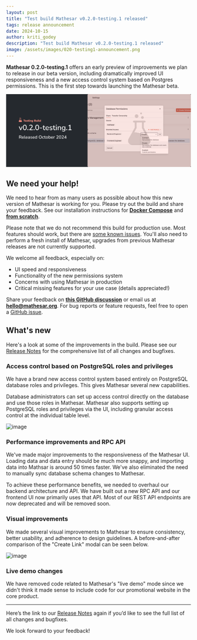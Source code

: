 ```yaml
---
layout: post
title: "Test build Mathesar v0.2.0-testing.1 released"
tags: release announcement
date: 2024-10-15
author: kriti_godey
description: "Test build Mathesar v0.2.0-testing.1 released"
image: /assets/images/020-testing1-announcement.png
---
```


**Mathesar 0.2.0-testing.1** offers an early preview of improvements we plan to release in our beta version, including dramatically improved UI responsiveness and a new access control system based on Postgres permissions. This is the first step towards launching the Mathesar beta.

![image](/assets/images/020-testing1-announcement.png)

## We need your help!

We need to hear from as many users as possible about how this new version of Mathesar is working for you. Please try out the build and share your feedback. See our installation instructions for **[Docker Compose](https://docs.mathesar.org/0.2.0-testing.1/installation/docker-compose/)** and **[from scratch](https://docs.mathesar.org/0.2.0-testing.1/installation/build-from-source/)**.

Please note that we do not recommend this build for production use. Most features should work, but there are [some known issues](https://github.com/mathesar-foundation/mathesar/milestone/78). You'll also need to perform a fresh install of Mathesar, upgrades from previous Mathesar releases are not currently supported.

We welcome all feedback, especially on:
- UI speed and responsiveness
- Functionality of the new permissions system
- Concerns with using Mathesar in production
- Critical missing features for your use case (details appreciated!)

Share your feedback on **[this GitHub discussion](https://github.com/mathesar-foundation/mathesar/discussions/3956)** or email us at **hello@mathesar.org**. For bug reports or feature requests, feel free to open a [GitHub issue](https://github.com/mathesar-foundation/mathesar/issues/new/choose).

## What's new

Here's a look at some of the improvements in the build. Please see our [Release Notes](https://docs.mathesar.org/0.2.0-testing.1/releases/0.2.0-testing.1/) for the comprehensive list of all changes and bugfixes.

### Access control based on PostgreSQL roles and privileges

We have a brand new access control system based entirely on PostgreSQL database roles and privileges. This gives Mathesar several new capabilities. 

Database administrators can set up access control directly on the database and use those roles in Mathesar. Mathesar also supports setting up PostgreSQL roles and privileges via the UI, including granular access control at the individual table level.

![image](https://docs.mathesar.org/0.2.0-testing.1/assets/releases/0.2.0-testing.1/db-settings-collaborators.png)

### Performance improvements and RPC API

We've made major improvements to the responsiveness of the Mathesar UI. Loading data and data entry should be much more snappy, and importing data into Mathsar is around 50 times faster. We've also eliminated the need to manually sync database schema changes to Mathesar.

To achieve these performance benefits, we needed to overhaul our backend architecture and API. We have built out a new RPC API and our frontend UI now primarily uses that API. Most of our REST API endpoints are now deprecated and will be removed soon.

### Visual improvements

We made several visual improvements to Mathesar to ensure consistency, better usability, and adherence to design guidelines. A before-and-after comparison of the "Create Link" modal can be seen below.

![image](https://docs.mathesar.org/0.2.0-testing.1/assets/releases/0.2.0-testing.1/create-link-changes.png)

### Live demo changes

We have removed code related to Mathesar's "live demo" mode since we didn't think it made sense to include code for our promotional website in the core product.

---

Here’s the link to our [Release Notes](https://docs.mathesar.org/0.2.0-testing.1/releases/0.2.0-testing.1/) again if you’d like to see the full list of all changes and bugfixes.

We look forward to your feedback!
